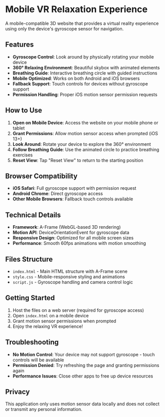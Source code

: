 # Mobile VR Relaxation Experience

A mobile-compatible 3D website that provides a virtual reality experience using only the device's gyroscope sensor for navigation.

## Features

- **Gyroscope Control**: Look around by physically rotating your mobile device
- **360° Relaxing Environment**: Beautiful skybox with animated elements
- **Breathing Guide**: Interactive breathing circle with guided instructions
- **Mobile Optimized**: Works on both Android and iOS browsers
- **Fallback Support**: Touch controls for devices without gyroscope support
- **Permission Handling**: Proper iOS motion sensor permission requests

## How to Use

1. **Open on Mobile Device**: Access the website on your mobile phone or tablet
2. **Grant Permissions**: Allow motion sensor access when prompted (iOS 13+)
3. **Look Around**: Rotate your device to explore the 360° environment
4. **Follow Breathing Guide**: Use the animated circle to practice breathing exercises
5. **Reset View**: Tap "Reset View" to return to the starting position

## Browser Compatibility

- **iOS Safari**: Full gyroscope support with permission request
- **Android Chrome**: Direct gyroscope access
- **Other Mobile Browsers**: Fallback touch controls available

## Technical Details

- **Framework**: A-Frame (WebGL-based 3D rendering)
- **Motion API**: DeviceOrientationEvent for gyroscope data
- **Responsive Design**: Optimized for all mobile screen sizes
- **Performance**: Smooth 60fps animations with motion smoothing

## Files Structure

- `index.html` - Main HTML structure with A-Frame scene
- `style.css` - Mobile-responsive styling and animations
- `script.js` - Gyroscope handling and camera control logic

## Getting Started

1. Host the files on a web server (required for gyroscope access)
2. Open `index.html` on a mobile device
3. Grant motion sensor permissions when prompted
4. Enjoy the relaxing VR experience!

## Troubleshooting

- **No Motion Control**: Your device may not support gyroscope - touch controls will be available
- **Permission Denied**: Try refreshing the page and granting permissions again
- **Performance Issues**: Close other apps to free up device resources

## Privacy

This application only uses motion sensor data locally and does not collect or transmit any personal information.
